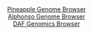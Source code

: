 <div id="Pineapple_Genome_Browser" align="center">
  <a href="https://igv.org/app/?sessionURL=blob:zZJRT9swFIX_iyXQJqWJnZCkiYSmlpYCLSDo2jIQipzESQ2OHWwnban63.ehTXsZEn3YNMkP9tW17znH3xa0RCoqOIiBayPfRghYQC3FaoqrmpErXBEF4gIzRSwgSUEk4RkB8RYUWGk8u52Ym0utaxU7DtV1p8K8FLbybFzhV8HxStmZqJwTwRhOhcRaSOX0JW6FQ8u2syIprmvbzPZs38mxxg5m9VJwJZya8DJZmfeSX6WkJFxUJKkapumbgMToMRpzu8BfeotpL8uIUmOyOc.Pe.Pz3twbzu5Hwcn97PpsMQsWh1NacqwbSY4n.cld_5kduKfR.fWcLZrBsp2zuX76dhNlB97gcLiuqSTqGIWoewRdGIQmGspzsv6fXJtF93T.Mtk0xvakX1wMLjaXZ4t6feD2_XAUpu3V05.9d8HOAkxkjaEBZEsZxghaHgws3w06P7aoa0EYmYSkoCB.eLSAljh7Nu0PW6A3tWEGKPLSvOFjASFzIkHciSAMURS5_lF4BKMI7awtaCT7e_Gezm6jELo91w2SgjJtgM4TxWtlY87tNivs8nXPPEMya9JLnQUD2r2fj6QIXbEc6zQcDd_J0gJm9NsXGqMfUfRPyPuIEFun..J2GnxF_hgPV6MBurveKJZNJyPWPHeZeDee_aIphKywNv2mYo4_aWuxpJhrU2ipoillVG8WJkWxAjFyPQMtyAQThkIgy_QTtKCFfPj5N5ze7nH3HQ--">Pineapple Genome Browser</a>
</div>
<div id="Alphonso_Genome_Browser" align="center">
  <a href="https://igv.org/app/?sessionURL=blob:zZJdb9owFIb_i6VOmxTy4ZCERKomoFm_WIHSlLVVFR2CE7wldmqbBIr47_OqTbtZpXKxaZIv7KNjn_d9_exQQ4SknKEIYdPxTMdBBpIr3s6gqktyBRWRKMqhlMRAguREEJYRFO1QDlJBcj3SN1dK1TKyLKrqTgWs4KZ0TajgmTNopZnxyhrysoQFF6C4kNZAQMMtWjSdliygrk092zU9awkKLCjrFWeSWzVhRdrq99JfpbQgjFckrdaloi8CUq1Ha1yaOXzsz2f9LCNSXpLt.fK4f3nev3Xj5P7UH94n47N54s_fzWjBQK0FOZ4EOBifze6mXwdP07ve5n4TDFufdGmTHLkn7.JNTQWRx07g9Lq2E4aeDoayJdn8T571ogf6jsuTQXc4HY0.j29PWHZ5LavBBfOyxov_6NtHewOVPFtrDlC2EkHk2IZr.4aH_c6PrdMzbDvU6QhOUfTwaCAlIPum2x92SG1rTQuS5Gn9Ao6BuFgSgaJOaNuBfh573aBrh6GzN3ZoLcq_F.2n5DoMbNzH2E9zWiqN8jKVrJYmMGY2WW4WzwdmOV9Nrk6TIzyYVXUBX27GPT0g3t7gSeC2r6RpID385QO11bdo.ifcvUWIqRaHwobPcJ.1p208g9Hoopo8x9ve_IJN8ap4NZ7Dosm5qEDpfl3Rx5.8NSAoMKULDZV0QUuqtnOdIm9R5GBXY4syXnLNIRLF4r1t2Ibj2R9.4.nuH_ffAQ--">Alphonso Genome Browser</a>
</div>


<div id="DAF_Genomics_Browser" align="center">
  <a href="https://igv.org/app/?sessionURL=blob:tZFra9swFIb_iyD9ZDuW7Ni1IQx3bZbSXUIzN11LCceyHDuxJVeSk3Qh_33C6xhslDLoQBJHnMv7Ss8BbZlUleAoRsTBIwdjZCFVit0cmrZmn6FhCsUF1IpZSLKCScYpQ_EBFaA0pNcfTWepdavi4TCHwl4xLpqKKkd5DrS2Ep0umSm1iQMNfBccdsqhojHFGoZQt6XgSgyBUqaU7Q5bxlfLHZjjV27Zj2TLpqt11asujQljLHcKMG4rnrP9K0b.g7JZ1btkMU_6_iv2dJmPk6vL5Ma7SO8.BO_v0i_TRRosTubVioPuJBsHMhuQSXS7m55NKhM97mfrcH1T0ulXDgNy9mngnZ9c7NtKMjXGIT71XeK6BB0tVAvaGRCIlhLH2LdCcmoR37efQ28UmJ.QokLx_YOFtAS6MeX3B6SfWoMLKfbY9eQsJGTOJIrtyHVDHEVk5Ie.G0X4aB1QJ.s35jlJr6PQJQkhgZNBY_SLqu4_0Qj9nXwrmH9MNvtfYdGZ2ECRbLPttzCDLgijfFae46xdb17AZKEXn1UI2YA2qZ_XZyhQG7WGcf2bind8OP4A">DAF Genomics Browser</a>
</div>
